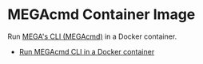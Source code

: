 # MEGAcmd Container Image

Run [MEGA's CLI (MEGAcmd)](https://github.com/meganz/MEGAcmd) in a Docker container.

- [Run MEGAcmd CLI in a Docker container](https://jahed.dev/2024/10/16/mega-cmd-docker-container/)
